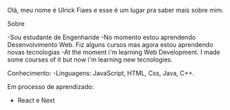 Olá, meu nome é Ulrick Fiaes e esse é um lugar pra saber mais sobre mim.


Sobre

-Sou estudante de Engenharide
-No momento estou aprendendo Desenvolvimento Web. Fiz alguns cursos mas agora estou aprendendo novas tecnologias
-At the moment i'm learning Web Development. I made some courses of it but now i'm learning new tecnologies.

Conhecimento:
-Linguagens: JavaScript, HTML, Css, Java, C++.

Em processo de aprendizado:
- React e Next
